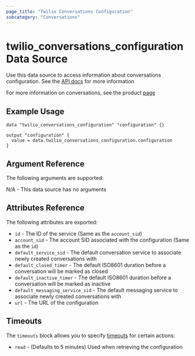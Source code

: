 ```yaml
---
page_title: "Twilio Conversations Configuration"
subcategory: "Conversations"
---
```


# twilio_conversations_configuration Data Source

Use this data source to access information about conversations configuration. See the [API docs](https://www.twilio.com/docs/conversations/api/configuration-resource) for more information

For more information on conversations, see the product [page](https://www.twilio.com/conversations)

## Example Usage

```hcl
data "twilio_conversations_configuration" "configuration" {}

output "configuration" {
  value = data.twilio_conversations_configuration.configuration
}
```

## Argument Reference

The following arguments are supported:

N/A - This data source has no arguments

## Attributes Reference

The following attributes are exported:

- `id` - The ID of the service (Same as the `account_sid`)
- `account_sid` - The account SID associated with the configuration (Same as the `id`)
- `default_service_sid` - The default conversation service to associate newly created conversations with
- `default_closed_timer` - The default ISO8601 duration before a conversation will be marked as closed
- `default_inactive_timer` - The default ISO8601 duration before a conversation will be marked as inactive
- `default_messaging_service_sid` - The default messaging service to associate newly created conversations with
- `url` - The URL of the configuration

## Timeouts

The `timeouts` block allows you to specify [timeouts](https://www.terraform.io/docs/configuration/resources.html#timeouts) for certain actions:

- `read` - (Defaults to 5 minutes) Used when retrieving the configuration
